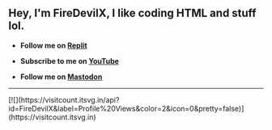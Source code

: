 ## Hey, I'm FireDevilX, I like coding HTML and stuff lol.

- **Follow me on [Replit](https://replit.com/@FireDevilX)**

- **Subscribe to me on [YouTube](https://youtube.com/@101FBIagent)**

- <b>Follow me on <a rel="me" href="https://social.vivaldi.net/@FireDevilX">Mastodon</a></b>
<hr>
[![](https://visitcount.itsvg.in/api?id=FireDevilX&label=Profile%20Views&color=2&icon=0&pretty=false)](https://visitcount.itsvg.in)



<!---
FireDevilX/FireDevilX is a ✨ special ✨ repository because its `README.md` (this file) appears on your GitHub profile.
You can click the Preview link to take a look at your changes.
--->

